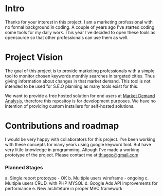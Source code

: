 # Intro
Thanks for your interest in this project. I am a marketing professional with no formal background in coding.
A couple of years ago I've started coding some tools for my daily work.
This year I've decided to open these tools as opensource so that other professionals can use them as well.

# Project Vision
The goal of this project is to provide marketing professionals with a simple tool to monitor chosen keywords monthly searches in targeted cities.
Thus giving information about changes in that market demand. This tool is not intended to be used for S.E.O planning as many tools exist for this.

We want to provide a free hosted solution for end users at [Market Demand Analysis](http://marketdemandanalysis.com), therefore this repositoy is for development purposes. We have no intention of providing custom installers for self-hosted solutions.

# Contributions and roadmap
I would be very happy with collaborators for this project. I've been working with these concepts for many years using google keyword tool. 
But have very little knowledge in programming. Altough I´ve made a working prototype of the project. Please contact me at thiagoc@gmail.com

### Planned Stages
a. Single report prototype - OK
b. Multiple users wireframe - ongoing
c. Multiple users CRUD, with PHP MYSQL
d. Google Ads API improvements for performance
e. New architeture in proper MVC framework
